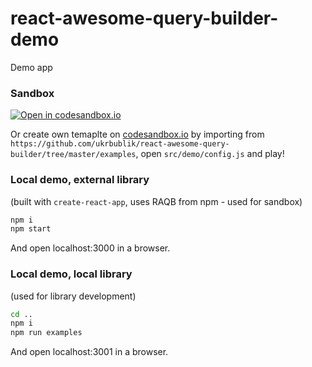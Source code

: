 # react-awesome-query-builder-demo

Demo app

### Sandbox
[![Open in codesandbox.io](https://codesandbox.io/static/img/play-codesandbox.svg)](https://codesandbox.io/s/github/ukrbublik/react-awesome-query-builder/tree/master/examples?module=%2Fsrc%2Fdemo%2Fconfig.js)

Or create own temaplte on [codesandbox.io](https://codesandbox.io/) by importing from `https://github.com/ukrbublik/react-awesome-query-builder/tree/master/examples`, open `src/demo/config.js` and play!


### Local demo, external library
(built with `create-react-app`, uses RAQB from npm - used for sandbox)
```sh
npm i
npm start
```
And open localhost:3000 in a browser.


### Local demo, local library
(used for library development)
```sh
cd ..
npm i
npm run examples
```
And open localhost:3001 in a browser.
